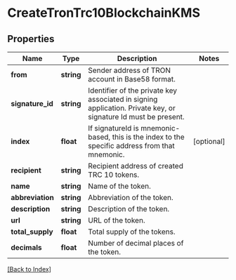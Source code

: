 # CreateTronTrc10BlockchainKMS

## Properties

Name | Type | Description | Notes
------------ | ------------- | ------------- | -------------
**from** | **string** | Sender address of TRON account in Base58 format. |
**signature_id** | **string** | Identifier of the private key associated in signing application. Private key, or signature Id must be present. |
**index** | **float** | If signatureId is mnemonic-based, this is the index to the specific address from that mnemonic. | [optional]
**recipient** | **string** | Recipient address of created TRC 10 tokens. |
**name** | **string** | Name of the token. |
**abbreviation** | **string** | Abbreviation of the token. |
**description** | **string** | Description of the token. |
**url** | **string** | URL of the token. |
**total_supply** | **float** | Total supply of the tokens. |
**decimals** | **float** | Number of decimal places of the token. |

[[Back to Index]](../index.md)
